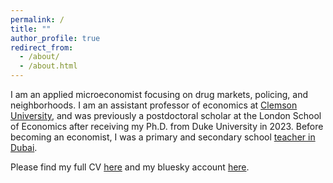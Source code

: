 ```yaml
---
permalink: /
title: ""
author_profile: true
redirect_from: 
  - /about/
  - /about.html
---
```


<meta name="google-site-verification" content="F1PA5O0lN6ADr5Cde5ABVSGNCeayniG2Il_SGyFGQjA" />

I am an applied microeconomist focusing on drug markets, policing, and neighborhoods. I am an assistant professor of economics at [Clemson University](https://www.clemson.edu/business/departments/economics/index.html), and was previously a postdoctoral scholar at the London School of Economics after receiving my Ph.D. from Duke University in 2023. Before becoming an economist, I was a primary and secondary school [teacher in Dubai](https://adamsoliman.github.io/teaching/). 

Please find my full CV [here](https://www.dropbox.com/scl/fi/aklgriq3on2v7ub0972f9/AdamSolimanCV.pdf?rlkey=c9b8detlwdo06ghfbuvyq6ji0&dl=0) and my bluesky account [here](https://bsky.app/profile/adamsoliman.bsky.social).
